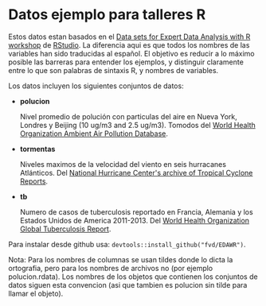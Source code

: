 # Datos ejemplo para talleres R
 
Estos datos estan basados en el [Data sets for Expert Data Analysis with R workshop](https://github.com/rstudio/EDAWR) de [RStudio](http://www.rstudio.com). La diferencia aqui es que todos los nombres de las variables han sido traducidas al español. El objetivo es reducir a lo máximo posible las barreras para entender los ejemplos, y distinguir claramente entre lo que son palabras de sintaxis R, y nombres de variables.

Los datos incluyen los siguientes conjuntos de datos:

* __polucion__
  
  Nivel promedio de polución con particulas del aire en Nueva York, Londres y Beijing (10 ug/m3 and 2.5 ug/m3). Tomodos del [World Health Organization Ambient Air Pollution Database](http://www.who.int/phe/health_topics/outdoorair/databases/cities/en/).


* __tormentas__
  
  Niveles maximos de la velocidad del viento en seis hurracanes Atlánticos. Del [National Hurricane Center's archive of Tropical Cyclone Reports](http://www.nhc.noaa.gov/).

* __tb__

  Numero de casos de tuberculosis reportado en Francia, Alemania y los Estados Unidos de America 2011-2013. Del [World Health Organization Global Tuberculosis Report](http://www.who.int/tb/country/data/download/en/).

Para instalar desde github usa: `devtools::install_github("fvd/EDAWR")`.

Nota: Para los nombres de columnas se usan tildes donde lo dicta la ortografia, pero para los nombres de archivos no (por ejemplo polucion.rdata). Los nombres de los objetos que contienen los conjuntos de datos siguen esta convencion (asi que tambien es polucion sin tilde para llamar el objeto).